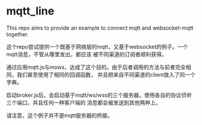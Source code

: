 # mqtt_line

This repo aims to provide an example to connect mqtt and websocket-mqtt together.

这个repo尝试提供一个既基于网络层的mqtt，又基于websocket的例子。一个mqtt消息，不管从哪里发出，都应该
被不同渠道的订阅者顺利获得。

通过应用mqtt.js与mows，达成了这个目的。由于后者调用的方法与前者完全相同，我们甚至使用了相同的回调函数，
并且把来自不同渠道的client放入了同一个字典。

启动broker.js后，会启动基于mqtt/ws/wss的三个服务器，使用各自的协议侦听三个端口，并且任何一种客户端的
消息都会被发送到其他两种上。

请注意，这个例子并不是mqtt服务器的桥接。